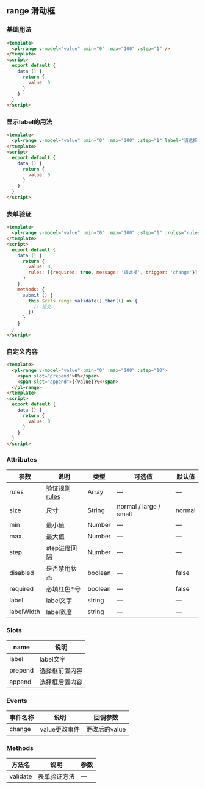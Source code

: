 ## range 滑动框

### 基础用法

```html
<template>
  <pl-range v-model="value" :min="0" :max="100" :step="1" />
</template>
<script>
  export default {
    data () {
      return {
        value: 0
      }           
    }
  }
</script>
```


### 显示label的用法

```html
<template>
  <pl-range v-model="value" :min="0" :max="100" :step="1" label="请选择：" labelWidth="5em" />
</template>
<script>
  export default {
    data () {
      return {
        value: 0
      }           
    }
  }
</script>
```



### 表单验证

```html
<template>
  <pl-range v-model="value" :min="0" :max="100" :step="1" :rules="rules" required ref="range" />
</template>
<script>
  export default {
    data () {
      return {
        value: 0,
        rules: [{required: true, message: '请选择', trigger: 'change'}]
      }           
    },
    methods: {
      submit () {
        this.$refs.range.validate().then(() => {
          // 提交
        })        
      }
    }
  }
</script>
```




### 自定义内容

```html
<template>
  <pl-range v-model="value" :min="0" :max="100" :step="10">
    <span slot="prepend">0%</span>
    <span slot="append">{{value}}%</span>
  </pl-range>
</template>
<script>
  export default {
    data () {
      return {
        value: 0
      }
    }
  }
</script>
```


### Attributes
| 参数      | 说明    | 类型      | 可选值       | 默认值   |
|---------- |-------- |---------- |-------------  |-------- |
| rules      | 验证规则 [rules](./docs/form.md)   | Array  | —            |   —     |
| size       | 尺寸  | String    | normal / large / small   |  normal    |
| min        | 最小值 | Number | — | — |
| max        | 最大值 | Number | — | — |
| step       | step进度间隔 | Number | — | — |
| disabled   | 是否禁用状态    | boolean   | —   | false   |
| required   | 必填红色*号    | boolean   | —   | false   |
| label      | label文字    | string   | —   | —   |
| labelWidth | label宽度    | string   | —   | —   |


### Slots
| name      | 说明    | 
|---------- |-------- |
| label     |   label文字   |
| prepend   |   选择框前置内容  |
| append    |   选择框后置内容 |

### Events
| 事件名称      | 说明    | 回调参数      |
|---------- |-------- |---------- |
| change     |   value更改事件   | 更改后的value | 

### Methods
| 方法名 | 说明 | 参数 |
| ---- | ---- | ---- |
| validate | 表单验证方法 | — |
